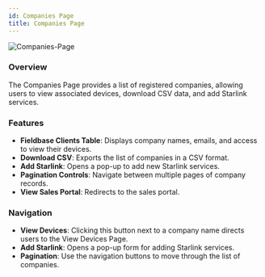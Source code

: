 ```yaml
---
id: Companies Page
title: Companies Page
---
```

![Companies-Page](/img/Companies-Page.png)
### Overview
The Companies Page provides a list of registered companies, allowing users to view associated devices, download CSV data, and add Starlink services.

### Features
- **Fieldbase Clients Table**: Displays company names, emails, and access to view their devices.
- **Download CSV**: Exports the list of companies in a CSV format.
- **Add Starlink**: Opens a pop-up to add new Starlink services.
- **Pagination Controls**: Navigate between multiple pages of company records.
- **View Sales Portal**: Redirects to the sales portal.

### Navigation
- **View Devices**: Clicking this button next to a company name directs users to the View Devices Page.
- **Add Starlink**: Opens a pop-up form for adding Starlink services.
- **Pagination**: Use the navigation buttons to move through the list of companies.